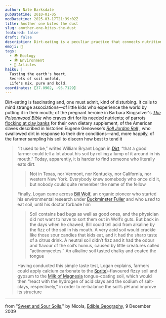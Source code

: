```yaml
---
author: Nate Barksdale
pubDatetime: 2010-01-05
modDatetime: 2025-03-17T21:39:02Z
title: Another one bites the dust
slug: another-one-bites-the-dust
featured: false
draft: false
description: Dirt-eating is a peculiar practice that connects nutrition, soil health, and cultural history.
emoji: 🌱
tags:
  - 🌍 Ecology
  - 🌍 Environment
  - 📖 Articles
haiku: |
  Tasting the earth's heart,  
  Secrets of soil unfold,  
  Life's mix, pure and bold.
coordinates: [37.0902, -95.7129]
---
```


Dirt-eating is fascinating and, one must admit, kind of disturbing. It calls to mind strange associations—of little kids who experience the world by putting it in their mouth; of the pregnant heroine in Barbara Kingsolver's _[The Poisonwood Bible](https://www.google.com/search?q=%22The%20Poisonwood%20Bible%22%20amazon.com)_ who craves dirt for its needed nutrients; of parrots [flocking at clay banks](http://junglebirdseatclay.blogspot.com/) for their own dietary supplement, of the American slaves described in historien Eugene Genovese's _[Roll Jordan Roll](https://www.google.com/search?q=%22Roll%20Jordan%20Roll%22%20amazon.com)_ , who swallowed dirt in response to their dire conditions—and, more happily, of the farmer sampling his soil to discern how best to tend it

> “It used to be,” writes William Bryant Logan in [_Dirt_](https://www.google.com/search?q=%22_Dirt_%22%20amazon.com), “that a good farmer could tell a lot about his soil by rolling a lump of it around in his mouth.” Today, apparently, it is harder to find someone who literally eats dirt:
>
> > Not in Texas, nor Vermont, nor Kentucky, nor California, nor western New York. Everybody knew somebody who once did it, but nobody could quite remember the name of the fellow
>
> Finally, Logan came across [Bill Wolf](http://web.archive.org/web/20200221152645/http://www.organicspecialists.com:80/experience.html), an organic pioneer who started his environmental research under [Buckminster Fuller](https://www.google.com/search?q=%22Buckminster%20Fuller%22%20bfi.org) and who _used_ to eat soil, until his doctor forbade him
>
> > Soil contains bad bugs as well as good ones, and the physician did not want to have to sort them out in Wolf’s guts. But back in the days when he chawed, Bill could tell acid from alkaline by the fizz of the soil in his mouth. A very acid soil would crackle like those sour candies that kids eat, and it had the sharp taste of a citrus drink. A neutral soil didn’t fizz and it had the odour and flavour of the soil’s humus, caused by little creatures called “actinomycetes.” An alkaline soil tasted chalky and coated the tongue
>
> Having conducted this simple taste test, Logan explains, farmers could apply calcium carbonate to the [Sprite](https://www.google.com/search?q=%22Sprite%22%20en.wikipedia.org))-flavoured fizzy soil and gypsum to the [Milk of Magnesia](http://en.wikipedia.org/wiki/Magnesium_hydroxide) tongue-coating soil, which would then “react with the hydrogen of acid clays and the sodium of salt-clays, respectively,” in order to re-balance the soil’s pH and improve its structure

---

from "[Sweet and Sour Soils](http://www.ediblegeography.com/sweet-and-sour-soils/)," by Nicola, [Edible Geography](http://www.ediblegeography.com/sweet-and-sour-soils/), 9 December 2009
